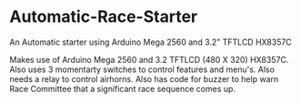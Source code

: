 # Automatic-Race-Starter
An Automatic starter using Arduino Mega 2560 and 3.2" TFTLCD  HX8357C

Makes use of Arduino Mega 2560 and 3.2 TFTLCD (480 X 320) HX8357C.  Also uses 3 momentarty switches to control features and menu's.  Also needs a relay to control airhorns. Also has code for buzzer to help warn Race Committee that a significant race sequence comes up.
